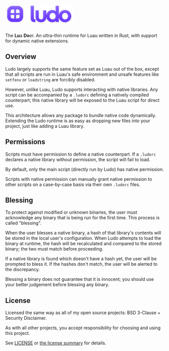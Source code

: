 <h1>
    <img src="./assets/ludo.svg" alt="ludo" height=64>
</h1>

The **Lu**a **Do**er. An ultra-thin runtime for Luau written in Rust, with support for dynamic native extensions.

## Overview
Ludo largely supports the same feature set as Luau out of the box, except that all scripts are run in Luau's safe environment and unsafe features like `setfenv` or `loadstring` are forcibly disabled.

However, unlike Luau, Ludo supports interacting with native libraries. Any script can be accompanied by a `.ludorc` defining a natively compiled counterpart; this native library will be exposed to the Luau script for direct use.

This architecture allows any package to bundle native code dynamically. Extending the Ludo runtime is as easy as dropping new files into your project, just like adding a Luau library.

## Permissions

Scripts must have permission to define a native counterpart. If a `.ludorc` declares a native library without permission, the script will fail to load.

By default, only the main script (directly run by Ludo) has native permission.

Scripts with native permission can manually grant native permission to other scripts on a case-by-case basis via their own `.ludorc` files.

## Blessing

To protect against modified or unknown binaries, the user must acknowledge any binary that is being run for the first time. This process is called "blessing".

When the user blesses a native binary, a hash of that library's contents will be stored in the local user's configuration. When Ludo attempts to load the binary at runtime, the hash will be recalculated and compared to the stored binary; the two must match before proceeding.

If a native library is found which doesn't have a hash yet, the user will be prompted to bless it. If the hashes don't match, the user will be alerted to the discrepancy.

Blessing a binary does not guarantee that it is innocent; you should use your better judgement before blessing any binary.

## License

Licensed the same way as all of my open source projects: BSD 3-Clause + Security Disclaimer.

As with all other projects, you accept responsibility for choosing and using this project.

See [LICENSE](./LICENSE) or [the license summary](https://github.com/dphfox/licence) for details.
